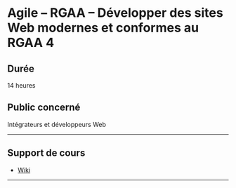 # Agile – RGAA – Développer des sites Web modernes et conformes au RGAA 4

## Durée

14 heures

## Public concerné

Intégrateurs et développeurs Web

___

## Support de cours

* [Wiki](https://github.com/seeren-training/RGAA/wiki)

___